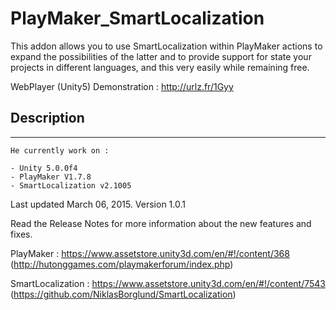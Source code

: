 PlayMaker_SmartLocalization
===========================


This addon allows you to use SmartLocalization within PlayMaker actions to expand the possibilities of the latter and to provide support for state your projects in different languages, and this very easily while remaining free.


WebPlayer (Unity5) Demonstration : http://urlz.fr/1Gyy


## Description
--------------

	He currently work on :

	- Unity 5.0.0f4
	- PlayMaker V1.7.8
	- SmartLocalization v2.1005

	
	
Last updated March 06, 2015. Version 1.0.1


Read the Release Notes for more information about the new features and fixes.


PlayMaker : https://www.assetstore.unity3d.com/en/#!/content/368
(http://hutonggames.com/playmakerforum/index.php)

SmartLocalization : https://www.assetstore.unity3d.com/en/#!/content/7543
(https://github.com/NiklasBorglund/SmartLocalization) 
